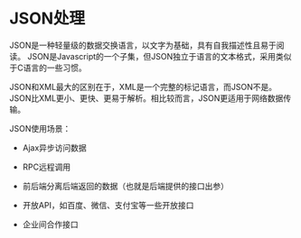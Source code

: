 # JSON处理

JSON是一种轻量级的数据交换语言，以文字为基础，具有自我描述性且易于阅读。
JSON是Javascript的一个子集，但JSON独立于语言的文本格式，采用类似于C语言的一些习惯。

JSON和XML最大的区别在于，XML是一个完整的标记语言，而JSON不是。JSON比XML更小、更快、更易于解析。相比较而言，JSON更适用于网络数据传输。


JSON使用场景：

- Ajax异步访问数据

- RPC远程调用

- 前后端分离后端返回的数据（也就是后端提供的接口出参）

- 开放API，如百度、微信、支付宝等一些开放接口

- 企业间合作接口


